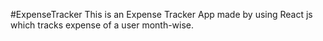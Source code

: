 #ExpenseTracker
This is an Expense Tracker App made by using React js which tracks expense of a user month-wise.
